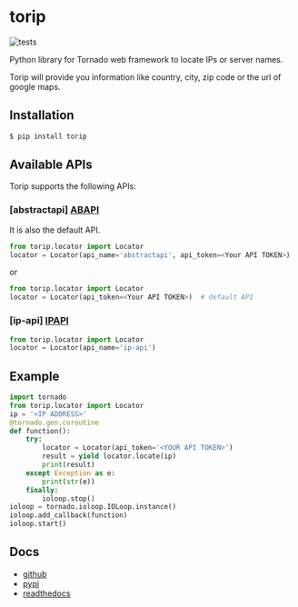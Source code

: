 # torip

![tests](https://github.com/mendrugory/torip/actions/workflows/unittest.yaml/badge.svg)

Python library for Tornado web framework to locate IPs or server names.

Torip will provide you information like country, city, zip code or the url of google maps.

## Installation

```bash
$ pip install torip
```

## Available APIs

Torip supports the following APIs:

### [abstractapi] [ABAPI]
It is also the default API.

```python
from torip.locator import Locator
locator = Locator(api_name='abstractapi', api_token=<Your API TOKEN>)
```

or

```python
from torip.locator import Locator
locator = Locator(api_token=<Your API TOKEN>)  # default API
```

### [ip-api] [IPAPI]

```python
from torip.locator import Locator
locator = Locator(api_name='ip-api')
```

## Example

```python
import tornado
from torip.locator import Locator
ip = '<IP ADDRESS>'
@tornado.gen.coroutine
def function():
    try:
        locator = Locator(api_token='<YOUR API TOKEN>')
        result = yield locator.locate(ip)
        print(result)
    except Exception as e:
        print(str(e))
    finally:
        ioloop.stop()
ioloop = tornado.ioloop.IOLoop.instance()
ioloop.add_callback(function)
ioloop.start()
```

[ABAPI]:<https://www.abstractapi.com/ip-geolocation-api>
[IPAPI]: <http://ip-api.com/>

## Docs

* [github](https://github.com/mendrugory/torip)
* [pypi](https://pypi.org/project/torip/)
* [readthedocs](https://torip.readthedocs.io)
